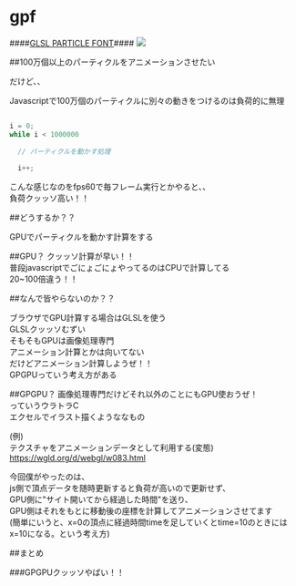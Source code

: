 # gpf
####[GLSL PARTICLE FONT](http://ikeryou.jp/works/g/ "GLSL PARTICLE FONT")####
<img src="http://ikeryou.jp/works/g/assets/img/ogp/ogp.png">

##100万個以上のパーティクルをアニメーションさせたい


だけど、、

Javascriptで100万個のパーティクルに別々の動きをつけるのは負荷的に無理


```javascript

i = 0;
while i < 1000000
  
  // パーティクルを動かす処理
  
  i++;

```


こんな感じなのをfps60で毎フレーム実行とかやると、、  
負荷クッッソ高い！！  


##どうするか？？

GPUでパーティクルを動かす計算をする



##GPU？
クッッソ計算が早い！！  
普段javascriptでごにょごにょやってるのはCPUで計算してる  
20~100倍違う！！



##なんで皆やらないのか？？

ブラウザでGPU計算する場合はGLSLを使う  
GLSLクッッソむずい  
そもそもGPUは画像処理専門  
アニメーション計算とかは向いてない  
だけどアニメーション計算しようぜ！！  
GPGPUっていう考え方がある


##GPGPU？
画像処理専門だけどそれ以外のことにもGPU使おうぜ！  
っていうウラトラC  
エクセルでイラスト描くようななもの


(例)  
テクスチャをアニメーションデータとして利用する(変態)  
https://wgld.org/d/webgl/w083.html



今回僕がやったのは、  
js側で頂点データを随時更新すると負荷が高いので更新せず、  
GPU側に"サイト開いてから経過した時間"を送り、  
GPU側はそれをもとに移動後の座標を計算してアニメーションさせてます  
(簡単にいうと、x=0の頂点に経過時間timeを足していくとtime=10のときにはx=10になる。という考え方)





##まとめ

###GPGPUクッッソやばい！！



